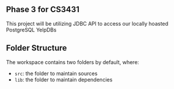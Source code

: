 ## Phase 3 for CS3431

This project will be utilizing JDBC API to access our locally hoasted PostgreSQL YelpDBs

## Folder Structure

The workspace contains two folders by default, where:

- `src`: the folder to maintain sources
- `lib`: the folder to maintain dependencies